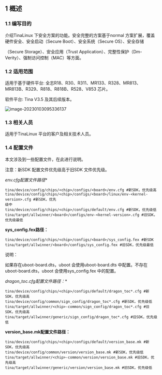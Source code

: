 ## 1 概述

### 1.1 编写目的

介绍TinaLinux 下安全方案的功能。安全完整的方案基于normal 方案扩展，覆盖硬件安全、安全启动（Secure Boot）、安全系统（Secure OS）、安全存储

（Secure Storage）、安全应用（Trust Application）、完整性保护（Dm-Verity）、强制访问控制（MAC）等方面。

### 1.2 适用范围

适用于基于硬件平台: 全志R18、R30、R311、MR133、R328、MR813、MR813B、R329、R818、R818B、R528、V853 芯片。

软件平台: Tina V3.5 及其后续版本。

![image-20230103095336137](https://cdn.staticaly.com/gh/DongshanPI/Docs-Photos@master/Tina-Sdk/Linux_Security_DevGuide_image-20230103095336137.png)

### 1.3 相关人员

适用于TinaLinux 平台的客户及相关技术人员。

### 1.4 配置文件

本文涉及到一些配置文件，在此进行说明。

注意：新SDK 配置文件优先级高于旧SDK 文件优先级。

**env*.cfg配置文件路径**

```
tina/device/config/chips/<chip>/configs/<board>/env.cfg #新SDK，优先级高
tina/device/config/chips/<chip>/configs/<board>/linux/env-<kernel-version>.cfg #新SDK，优先
级中
tina/device/config/chips/<chip>/configs/default/env.cfg #新SDK，优先级低
tina/target/allwinner/<board>/configs/env-<kernel-version>.cfg #旧SDK，优先级最低
```

**sys_config.fex路径：**

```
tina/device/config/chips/<chip>/configs/<board>/sys_config.fex #新SDK
tina/target/allwinner/<board>/configs/sys_config.fex #旧SDK，优先级最低
```

说明：

如果存在uboot-board.dts，uboot 会使用uboot-board.dts 中配置。不存在uboot-board.dts，uboot 会使用sys_config.fex 中的配置。

**dragon_toc*.cfg配置文件路径：**

```
tina/device/config/chips/<chip>/configs/default/dragon_toc*.cfg #新SDK，优先级高
tina/device/config/common/sign_config/dragon_toc*.cfg #新SDK，优先级低
tina/target/allwinner/<chip>-common/sign_config/dragon_toc*.cfg #旧SDK，优先级高
tina/target/allwinner/generic/sign_config/dragon_toc*.cfg #旧SDK，优先级低
```

**version_base.mk配置文件路径：**

```
tina/device/config/chips/<chip>/configs/default/version_base.mk #新SDK，优先级高
tina/device/config/common/version/version_base.mk #新SDK，优先级低
tina/target/allwinner/<chip>-common/version/version_base.mk #旧SDK，优先级高
tina/target/allwinner/generic/version/version_base.mk #旧SDK，优先级低
```

